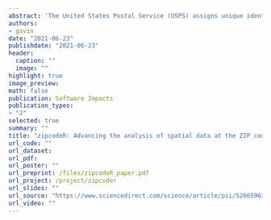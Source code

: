 ```yaml
---
abstract: 'The United States Postal Service (USPS) assigns unique identifiers for postal service areas known as ZIP codes which are commonly used to identify cities and regions throughout the United States in datasets. Despite the widespread use of ZIP codes, there are challenges in using them for geospatial analysis in the social sciences. This paper presents zipcodeR, an R package that facilitates analysis of ZIP code-level data by providing an offline database of ZIP codes and functions for geocoding, normalizing and retrieving data about ZIP codes and relating them to other geographies in R without depending on any external services.'
authors:
- gavin
date: "2021-06-23"
publishdate: "2021-06-23"
header:
  caption: ""
  image: ""
highlight: true
image_preview: 
math: false
publication: Software Impacts
publication_types:
- "2"
selected: true
summary: ""
title: "zipcodeR: Advancing the analysis of spatial data at the ZIP code level in R"
url_code: ""
url_dataset: 
url_pdf: 
url_poster: ""
url_preprint: /files/zipcodeR_paper.pdf
url_project: /project/zipcoder
url_slides: ""
url_source: "https://www.sciencedirect.com/science/article/pii/S2665963821000373"
url_video: ""
---
```


